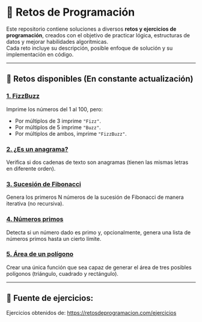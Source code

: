 # 🧠 Retos de Programación

Este repositorio contiene soluciones a diversos **retos y ejercicios de programación**, creados con el objetivo de practicar lógica, estructuras de datos y mejorar habilidades algorítmicas.  
Cada reto incluye su descripción, posible enfoque de solución y su implementación en código.

---

## 📂 Retos disponibles (En constante actualización)

### [1. FizzBuzz](https://github.com/KevinEstrellaQA/coding-challenges/blob/master/src/Challenge1.java)
Imprime los números del 1 al 100, pero:
- Por múltiplos de 3 imprime `"Fizz"`.
- Por múltiplos de 5 imprime `"Buzz"`.
- Por múltiplos de ambos, imprime `"FizzBuzz"`.

### [2. ¿Es un anagrama?](https://github.com/KevinEstrellaQA/coding-challenges/blob/master/src/Challenge2.java)
Verifica si dos cadenas de texto son anagramas (tienen las mismas letras en diferente orden).

### [3. Sucesión de Fibonacci](https://github.com/KevinEstrellaQA/coding-challenges/blob/master/src/Challenge3.java)
Genera los primeros N números de la sucesión de Fibonacci de manera iterativa (no recursiva).

### [4. Números primos](https://github.com/KevinEstrellaQA/coding-challenges/blob/master/src/Challenge4.java)
Detecta si un número dado es primo y, opcionalmente, genera una lista de números primos hasta un cierto límite.

### [5. Área de un polígono](https://github.com/KevinEstrellaQA/coding-challenges/blob/master/src/Challenge5.java)
Crear una única función que sea capaz de generar el área de tres posibles polígonos (triángulo, cuadrado y rectángulo).

---

## 📌 Fuente de ejercicios:
Ejercicios obtenidos de: https://retosdeprogramacion.com/ejercicios

